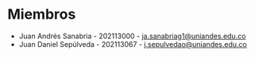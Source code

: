 # Miembros

* Juan Andrés Sanabria - 202113000 - ja.sanabriag1@uniandes.edu.co
* Juan Daniel Sepúlveda - 202113067 - j.sepulvedao@uniandes.edu.co